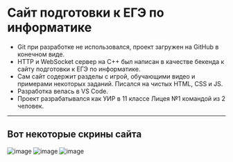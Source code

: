 # Сайт подготовки к ЕГЭ по информатике
- Git при разработке не использовался, проект загружен на GitHub в конечном виде.
- HTTP и WebSocket сервер на C++ был написан в качестве бекенда к сайту подготовки к ЕГЭ по информатике.
- Сам сайт содержит разделы с игрой, обучающими видео и примерами некоторых заданий. Писался на чистых HTML, CSS и JS.
- Разработка велась в VS Code.
- Проект разрабатывался как УИР в 11 классе Лицея №1 командой из 2 человек.
---
## Вот некоторые скрины сайта
![image](https://github.com/GlarkDen/ERW_Server_build_1.0/assets/90215968/9ad00f80-6abc-4f15-b031-ab0346134f20)
![image](https://github.com/GlarkDen/ERW_Server_build_1.0/assets/90215968/8f360444-b8fc-4e56-b991-5d46a34f3df9)
![image](https://github.com/GlarkDen/ERW_Server_build_1.0/assets/90215968/6317ec72-753d-43f1-b0f5-27896b43d55b)

